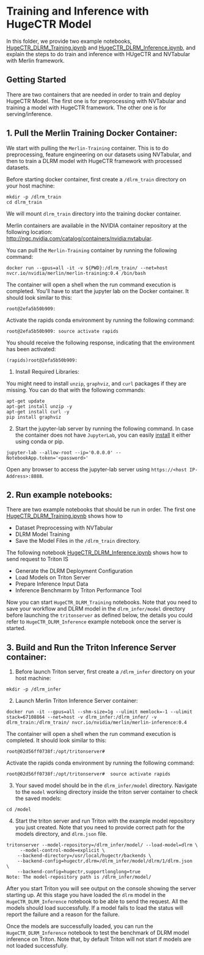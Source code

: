 # Training and Inference with HugeCTR Model

In this folder, we provide two example notebooks, [HugeCTR_DLRM_Training.ipynb](https://gitlab-master.nvidia.com/dl/hugectr/hugectr_inference_backend/-/blob/V3.0.1-integration/samples/dlrm/HugeCTR_DLRM_Training.ipynb) and [HugeCTR_DLRM_Inference.ipynb](https://gitlab-master.nvidia.com/dl/hugectr/hugectr_inference_backend/-/blob/V3.0.1-integration/samples/dlrm/HugeCTR_DLRM_Inference.ipynb), and explain the steps to do train and inference with HUgeCTR and NVTabular with Merlin framework. 

## Getting Started 

There are two containers that are needed in order to train and deploy HugeCTR Model. The first one is for preprocessing with NVTabular and training a model with HugeCTR framework. The other one is for serving/inference. 

## 1. Pull the Merlin Training Docker Container:

We start with pulling the `Merlin-Training` container. This is to do preprocessing, feature engineering on our datasets using NVTabular, and then to train a DLRM model with HugeCTR framework with processed datasets.

Before starting docker container, first create a `/dlrm_train` directory on your host machine:

```
mkdir -p /dlrm_train
cd dlrm_train
```
We will mount `dlrm_train` directory into the training docker container.

Merlin containers are available in the NVIDIA container repository at the following location: http://ngc.nvidia.com/catalog/containers/nvidia:nvtabular.

You can pull the `Merlin-Training` container by running the following command:

```
docker run --gpus=all -it -v ${PWD}:/dlrm_train/ --net=host nvcr.io/nvidia/merlin/merlin-training:0.4 /bin/bash
```

The container will open a shell when the run command execution is completed. You'll have to start the jupyter lab on the Docker container. It should look similar to this:


```
root@2efa5b50b909:
```

Activate the rapids conda environment by running the following command:
```
root@2efa5b50b909: source activate rapids
```
You should receive the following response, indicating that the environment has been activated:

```
(rapids)root@2efa5b50b909:
```

1) Install Required Libraries:

You might need to install `unzip`, `graphviz`, and `curl` packages if they are missing. You can do that with the following commands:

```
apt-get update
apt-get install unzip -y
apt-get install curl -y
pip install graphviz 
```

2) Start the jupyter-lab server by running the following command. In case the container does not have `JupyterLab`, you can easily [install](https://jupyterlab.readthedocs.io/en/stable/getting_started/installation.html) it either using conda or pip.
```
jupyter-lab --allow-root --ip='0.0.0.0' --NotebookApp.token='<password>'
```

Open any browser to access the jupyter-lab server using `https://<host IP-Address>:8888`.

## 2. Run example notebooks:

There are two example notebooks that should be run in order. The first one [HugeCTR_DLRM_Training.ipynb](https://gitlab-master.nvidia.com/dl/hugectr/hugectr_inference_backend/-/blob/V3.0.1-integration/samples/dlrm/HugeCTR_DLRM_Training.ipynb) shows how to
- Dataset Preprocessing with NVTabular
- DLRM Model Training
- Save the Model Files in the `/dlrm_train` directory.

The following notebook [HugeCTR_DLRM_Inference.ipynb](https://gitlab-master.nvidia.com/dl/hugectr/hugectr_inference_backend/-/blob/V3.0.1-integration/samples/dlrm/HugeCTR_DLRM_Inference.ipynb) shows how to send request to Triton IS 
- Generate the DLRM Deployment Configuration
- Load Models on Triton Server
- Prepare Inference Input Data 
- Inference Benchmarm by Triton Performance Tool


Now you can start `HugeCTR_DLRM_Training` notebooks. Note that you need to save your workflow and DLRM model in the `dlrm_infer/model` directory before launching the `tritonserver` as defined below, the details you could refer to `HugeCTR_DLRM_Inference` example notebook once the server is started.

## 3. Build and Run the Triton Inference Server container:

1) Before launch Triton server, first create a `/dlrm_infer` directory on your host machine:
```
mkdir -p /dlrm_infer
```

2) Launch Merlin Triton Inference Server container:
```
docker run -it --gpus=all --shm-size=1g --ulimit memlock=-1 --ulimit stack=67108864 --net=host -v dlrm_infer:/dlrm_infer/ -v dlrm_train:/dlrm_train/ nvcr.io/nvidia/merlin/merlin-inference:0.4
```
The container will open a shell when the run command execution is completed. It should look similar to this:
```
root@02d56ff0738f:/opt/tritonserver# 
```

Activate the rapids conda environment by running the following command:
```
root@02d56ff0738f:/opt/tritonserver#  source activate rapids
```

3) Your saved model should be in the `dlrm_infer/model` directory. Navigate to the `model` working directory inside the triton server container to check the saved models:
```
cd /model
```
4) Start the triton server and run Triton with the example model repository you just created. Note that you need to provide correct path for the models directory, and `dlrm.json` file.
```
tritonserver --model-repository=/dlrm_infer/model/ --load-model=dlrm \
     --model-control-mode=explicit \
    --backend-directory=/usr/local/hugectr/backends \
    --backend-config=hugectr,dlrm=/dlrm_infer/model/dlrm/1/dlrm.json  \
    --backend-config=hugectr,supportlonglong=true
Note: The model-repository path is /dlrm_infer/model/
```

After you start Triton you will see output on the console showing the server starting up. At this stage you have loaded the `dlrm` model in the  `HugeCTR_DLRM_Inference` notebook to be able to send the request. All the models should load successfully. If a model fails to load the status will report the failure and a reason for the failure. 

Once the models are successfully loaded, you can run the `HugeCTR_DLRM_Inference` notebook to test the benchmark of DLRM model inference on Triton. Note that, by default Triton will not start if models are not loaded successfully.
